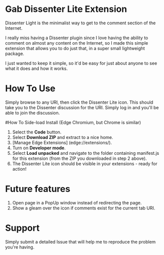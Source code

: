 # Gab Dissenter Lite Extension
Dissenter Light is the minimalist way to get to the comment section of the Internet.

I really miss having a Dissenter plugin since I love having the ability to comment on almost any content on the Internet, so I made this simple extension that allows you to do just that, in a super small lightweight package.

I just wanted to keep it simple, so it'd be easy for just about anyone to see what it does and how it works.
# How To Use
Simply browse to any URI, then click the Dissenter Lite icon. This should take you to the Dissenter discussion for the URI. Simply log in and you'll be able to join the discussion.

#How To Side-load Install (Edge Chromium, but Chrome is similar)
1) Select the **Code** button.
2) Select **Download ZIP** and extract to a nice home.
3) [Manage Edge Extensions] (edge://extensions/).
4) Turn on **Developer mode**.
5) Select **Load unpacked** and navigate to the folder containing manifest.js for this extension (from the ZIP you downloaded in step 2 above).
6) The Dissenter Lite icon should be visible in your extensions - ready for action!
# Future features
1) Open page in a PopUp window instead of redirecting the page.
2) Show a gleam over the icon if comments exist for the current tab URI.

# Support
Simply submit a detailed Issue that will help me to reproduce the problem you're having.